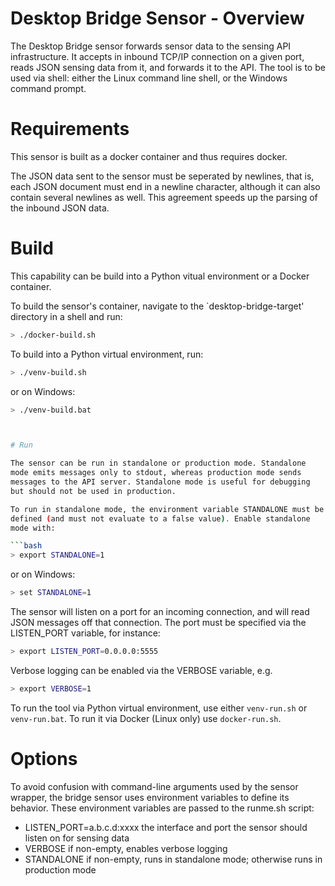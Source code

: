 # Desktop Bridge Sensor - Overview

The Desktop Bridge sensor forwards sensor data to the sensing API
infrastructure. It accepts in inbound TCP/IP connection on a given
port, reads JSON sensing data from it, and forwards it to the API. The
tool is to be used via shell: either the Linux command line shell, or
the Windows command prompt.

# Requirements

This sensor is built as a docker container and thus requires docker.

The JSON data sent to the sensor must be seperated by newlines, that
is, each JSON document must end in a newline character, although it
can also contain several newlines as well. This agreement speeds up
the parsing of the inbound JSON data.

# Build

This capability can be build into a Python vitual environment or a Docker container.

To build the sensor's container, navigate to the `desktop-bridge-target' directory in a shell and run:

```bash
> ./docker-build.sh
```

To build into a Python virtual environment, run:

```bash
> ./venv-build.sh
```

or on Windows:

```bash
> ./venv-build.bat



# Run

The sensor can be run in standalone or production mode. Standalone
mode emits messages only to stdout, whereas production mode sends
messages to the API server. Standalone mode is useful for debugging
but should not be used in production.

To run in standalone mode, the environment variable STANDALONE must be
defined (and must not evaluate to a false value). Enable standalone
mode with:

```bash
> export STANDALONE=1
```

or on Windows:
```bash
> set STANDALONE=1
```

The sensor will listen on a port for an incoming connection, and will
read JSON messages off that connection. The port must be specified via
the LISTEN_PORT variable, for instance:

```bash
> export LISTEN_PORT=0.0.0.0:5555
```

Verbose logging can be enabled via the VERBOSE variable, e.g.
```bash
> export VERBOSE=1
```


To run the tool via Python virtual environment, use either
`venv-run.sh` or `venv-run.bat`. To run it via Docker (Linux only) use
`docker-run.sh`.


# Options

To avoid confusion with command-line arguments used by the sensor
wrapper, the bridge sensor uses environment variables to define its
behavior. These environment variables are passed to the runme.sh
script:

* LISTEN_PORT=a.b.c.d:xxxx the interface and port the sensor should
  listen on for sensing data
* VERBOSE if non-empty, enables verbose logging
* STANDALONE if non-empty, runs in standalone mode; otherwise runs in
  production mode